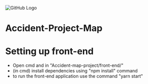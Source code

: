 
![GitHub Logo](/images/logo.png)
# Accident-Project-Map


# Setting up front-end 
* Open cmd and in "Accident-map-project/front-end/" 
* (in cmd) install dependencies using "npm install" command
* to run the front-end application use the command "yarn start"
